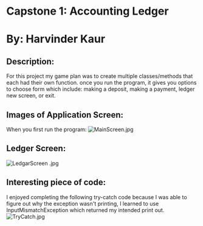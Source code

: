# Capstone 1: Accounting Ledger 
# By: Harvinder Kaur

## Description: 
For this project my game plan was to 
create multiple classes/methods that each had their own function.
once you run the program, it gives you options to choose form which include: making a deposit, making a payment, ledger new screen, or exit.

## Images of Application Screen: 
When you first run the program:
![MainScreen.jpg]()
## Ledger Screen: 
![LedgarScreen .jpg]()
## Interesting piece of code:
I enjoyed completing the following try-catch code because I was able to figure out why the exception wasn't printing, I learned to use InputMismatchException which returned my intended print out. 
![TryCatch.jpg]()